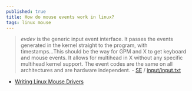 ```yaml
---
published: true
title: How do mouse events work in linux?
tags: linux mouse
---
```

> _evdev_ is the generic input event interface. It passes the events generated in the kernel straight to the program, with timestamps...This should be the way for GPM and X to get keyboard and mouse events. It allows for multihead in X without any specific multihead kernel support. The event codes are the same on all architectures and are hardware independent. - [SE](https://unix.stackexchange.com/questions/25601/how-do-mouse-events-work-in-linux) / [input/input.txt](https://www.kernel.org/doc/Documentation/input/input.txt)

- [Writing Linux Mouse Drivers](https://www.linuxtoday.com/blog/writing-linux-mouse-drivers.html)
